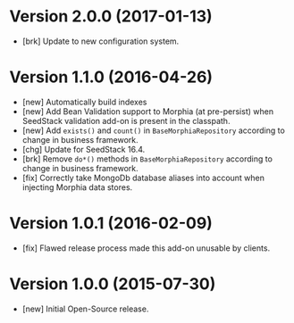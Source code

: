 # Version 2.0.0 (2017-01-13)

* [brk] Update to new configuration system.

# Version 1.1.0 (2016-04-26)

* [new] Automatically build indexes
* [new] Add Bean Validation support to Morphia (at pre-persist) when SeedStack validation add-on is present in the classpath.
* [new] Add `exists()` and `count()` in `BaseMorphiaRepository` according to change in business framework.
* [chg] Update for SeedStack 16.4.
* [brk] Remove `do*()` methods in `BaseMorphiaRepository` according to change in business framework.
* [fix] Correctly take MongoDb database aliases into account when injecting Morphia data stores.

# Version 1.0.1 (2016-02-09)

* [fix] Flawed release process made this add-on unusable by clients.

# Version 1.0.0 (2015-07-30)

* [new] Initial Open-Source release.
